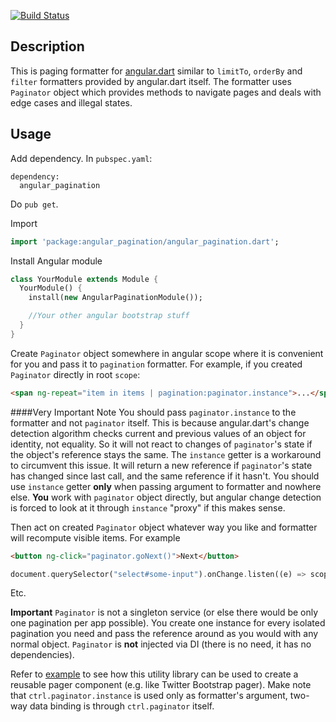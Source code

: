 [![Build Status](https://drone.io/github.com/daydev/angular_pagination/status.png)](https://drone.io/github.com/daydev/angular_pagination/latest)

## Description

This is paging formatter for [angular.dart](https://github.com/angular/angular.dart) similar to `limitTo`, `orderBy` and `filter` formatters provided by angular.dart itself.
The formatter uses `Paginator` object which provides methods to navigate pages and deals with edge cases and illegal states.

## Usage

Add dependency.
In `pubspec.yaml`:

```
dependency:
  angular_pagination
```
Do `pub get`.

Import
```dart
import 'package:angular_pagination/angular_pagination.dart';
```

Install Angular module
```dart
class YourModule extends Module {
  YourModule() {
    install(new AngularPaginationModule());

    //Your other angular bootstrap stuff
  }
}
```

Create `Paginator` object somewhere in angular scope where it is convenient for you and pass it to `pagination` formatter.
For example, if you created `Paginator` directly in root `scope`:
```html
<span ng-repeat="item in items | pagination:paginator.instance">...</span>
```
####Very Important Note
You should pass `paginator.instance` to the formatter and not `paginator` itself.
This is because angular.dart's change detection algorithm checks current and previous values of an object for identity, not equality.
So it will not react to changes of `paginator`'s state if the object's reference stays the same.
The `instance` getter is a workaround to circumvent this issue. It will return a new reference if `paginator`'s state has changed since last call,
and the same reference if it hasn't.
You should use `instance` getter **only** when passing argument to formatter and nowhere else.
**You** work with `paginator` object directly, but angular change detection is forced to look at it through `instance` "proxy" if this makes sense.

Then act on created `Paginator` object whatever way you like and formatter will recompute visible items.
For example
```html
<button ng-click="paginator.goNext()">Next</button>
```
```dart
document.querySelector("select#some-input").onChange.listen((e) => scope.paginator.pageSize = int.parse(e.target.value));
```
Etc.

**Important** `Paginator` is not a singleton service (or else there would be only one pagination per app possible).
You create one instance for every isolated pagination you need and pass the reference around as you would with any normal object.
`Paginator` is **not** injected via DI (there is no need, it has no dependencies).

Refer to [example](https://github.com/daydev/angular_pagination/tree/master/app/example) to see how this utility library can be used to create a reusable pager component (e.g. like Twitter Bootstrap pager).
Make note that `ctrl.paginator.instance` is used only as formatter's argument, two-way data binding is through `ctrl.paginator` itself.

